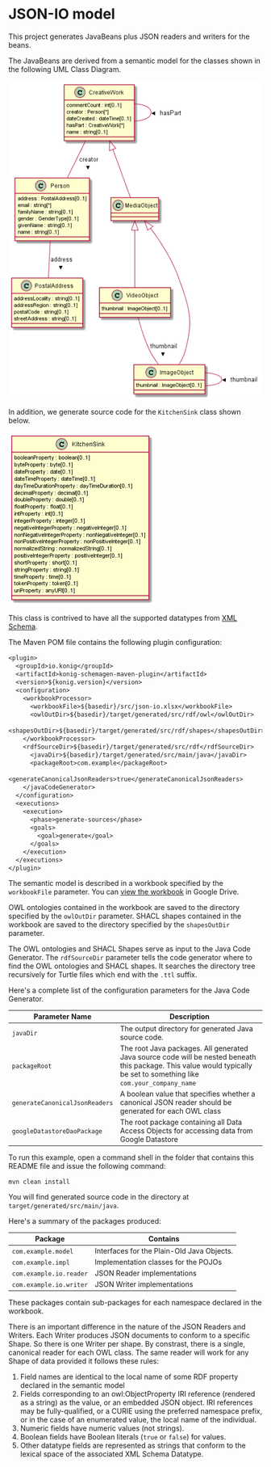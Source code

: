 # JSON-IO model

This project generates JavaBeans plus JSON readers and
writers for the beans.

The JavaBeans are derived from a semantic model for the classes shown in the following
UML Class Diagram.

![Class Diagram](images/classDiagram.png)

In addition, we generate source code for the  `KitchenSink` class shown below.

![KitchenSink Class Diagram](images/KitchenSink.png)  

This
class is contrived to have all the supported datatypes from [XML Schema](https://www.w3.org/TR/xmlschema-2/#built-in-datatypes).

The Maven POM file contains the following plugin configuration:

```
<plugin>
  <groupId>io.konig</groupId>
  <artifactId>konig-schemagen-maven-plugin</artifactId>
  <version>${konig.version}</version>
  <configuration>
    <workbookProcessor>
      <workbookFile>${basedir}/src/json-io.xlsx</workbookFile>
      <owlOutDir>${basedir}/target/generated/src/rdf/owl</owlOutDir>
      <shapesOutDir>${basedir}/target/generated/src/rdf/shapes</shapesOutDir>
    </workbookProcessor>
    <rdfSourceDir>${basedir}/target/generated/src/rdf</rdfSourceDir>
      <javaDir>${basedir}/target/generated/src/main/java</javaDir>
      <packageRoot>com.example</packageRoot>
      <generateCanonicalJsonReaders>true</generateCanonicalJsonReaders>
    </javaCodeGenerator>
  </configuration>
  <executions>
    <execution>
      <phase>generate-sources</phase>
      <goals>
        <goal>generate</goal>
      </goals>
    </execution>
  </executions>
</plugin>
```      

The semantic model is described in a workbook specified by the `workbookFile`
parameter.  You can [view the workbook](https://docs.google.com/spreadsheets/d/1kZm6_pKPVB1wA5lVfYK8oT-TJBNhRAlHFoyDZ3IXOx0/edit?usp=sharing) in Google Drive.

OWL ontologies contained in the workbook are saved to the directory
specified by the `owlOutDir` parameter.  SHACL shapes contained in the workbook
are saved to the directory specified by the `shapesOutDir` parameter.

The OWL ontologies and SHACL Shapes serve as input to the Java Code Generator.
The `rdfSourceDir` parameter tells the code generator where to find the OWL ontologies
and SHACL shapes.  It searches the directory tree recursively for Turtle files
which end with the `.ttl` suffix.

Here's a complete list of the configuration parameters for the Java Code Generator.

| Parameter Name | Description                                                 |
|----------------|-------------------------------------------------------------|
| `javaDir`        | The output directory for generated Java source code.        |
| `packageRoot`    | The root Java packages.  All generated Java source code will be nested beneath this package.  This value would typically be set to something like `com.your_company_name` |
| `generateCanonicalJsonReaders` | A boolean value that specifies whether a canonical JSON reader should be generated for each OWL class |
| `googleDatastoreDaoPackage` | The root package containing all Data Access Objects for accessing data from Google Datastore |

To run this example, open a command shell in the folder that contains this README file
and issue the following command:

```
mvn clean install
```

You will find generated source code in the directory at `target/generated/src/main/java`.

Here's a summary of the packages produced:

| Package                 |  Contains                                          |
|-------------------------|----------------------------------------------------|
| `com.example.model`     | Interfaces for the Plain-Old Java Objects.         |
| `com.example.impl`      | Implementation classes for the POJOs               |
| `com.example.io.reader` | JSON Reader implementations                        |
| `com.example.io.writer` | JSON Writer implementations                        |

These packages contain sub-packages for each namespace declared in the workbook.

There is an important difference in the nature of the JSON Readers and Writers.
Each Writer produces JSON documents to conform to a specific Shape.  So there is
one Writer per shape.  By constrast, there is a single, canonical reader for each
OWL class. The same reader will work for any Shape of data provided it follows
these rules:

1. Field names are identical to the local name of some RDF property declared in the semantic model
2. Fields corresponding to an owl:ObjectProperty  IRI reference (rendered as a string) as the value, or an embedded JSON object.  IRI references may be fully-qualified, or a CURIE using the preferred namespace prefix, or in the case of an enumerated value, the local name of the individual.
3. Numeric fields have numeric values (not strings).
4. Boolean fields have Boolean literals (`true` or `false`) for values.
5. Other datatype fields are represented as strings that conform to the lexical space of the associated XML Schema Datatype.
